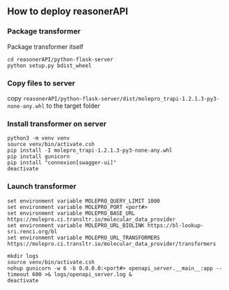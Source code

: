 ## How to deploy reasonerAPI

### Package transformer

Package transformer itself
```
cd reasonerAPI/python-flask-server
python setup.py bdist_wheel
```

### Copy files to server

copy `reasonerAPI/python-flask-server/dist/molepro_trapi-1.2.1.3-py3-none-any.whl` to the target folder


### Install transformer on server

```
python3 -m venv venv
source venv/bin/activate.csh
pip install -I molepro_trapi-1.2.1.3-py3-none-any.whl
pip install gunicorn
pip install "connexion[swagger-ui]"
deactivate
```

### Launch transformer

```
set environment variable MOLEPRO_QUERY_LIMIT 1000
set environment variable MOLEPRO_PORT <port#>
set environment variable MOLEPRO_BASE_URL https://molepro.ci.transltr.io/molecular_data_provider
set environment variable MOLEPRO_URL_BIOLINK https://bl-lookup-sri.renci.org/bl
set environment variable MOLEPRO_URL_TRANSFORMERS https://molepro.ci.transltr.io/molecular_data_provider/transformers
```

```
mkdir logs
source venv/bin/activate.csh
nohup gunicorn -w 6 -b 0.0.0.0:<port#> openapi_server.__main__:app --timeout 600 >& logs/openapi_server.log &
deactivate
```
